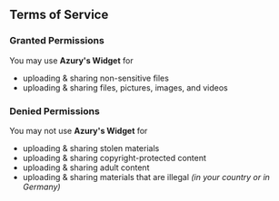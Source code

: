 ## Terms of Service

### Granted Permissions

You may use **Azury's Widget** for

- uploading & sharing non-sensitive files
- uploading & sharing files, pictures, images, and videos


### Denied Permissions

You may not use **Azury's Widget** for

- uploading & sharing stolen materials
- uploading & sharing copyright-protected content
- uploading & sharing adult content
- uploading & sharing materials that are illegal *(in your country or in Germany)*
